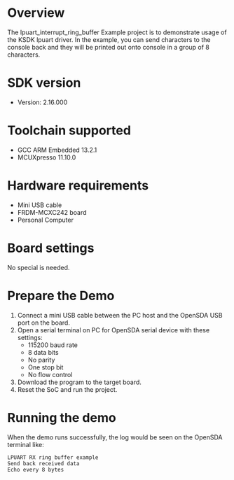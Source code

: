Overview
========
The lpuart_interrupt_ring_buffer Example project is to demonstrate usage of the KSDK lpuart driver.
In the example, you can send characters to the console back and they will be printed out onto console
 in a group of 8 characters.

SDK version
===========
- Version: 2.16.000

Toolchain supported
===================
- GCC ARM Embedded  13.2.1
- MCUXpresso  11.10.0

Hardware requirements
=====================
- Mini USB cable
- FRDM-MCXC242 board
- Personal Computer

Board settings
==============
No special is needed.

Prepare the Demo
================
1.  Connect a mini USB cable between the PC host and the OpenSDA USB port on the board.
2.  Open a serial terminal on PC for OpenSDA serial device with these settings:
    - 115200 baud rate
    - 8 data bits
    - No parity
    - One stop bit
    - No flow control
3.  Download the program to the target board.
4.  Reset the SoC and run the project.

Running the demo
================
When the demo runs successfully, the log would be seen on the OpenSDA terminal like:

~~~~~~~~~~~~~~~~~~~~~~~~~~~~~~~~
LPUART RX ring buffer example
Send back received data
Echo every 8 bytes
~~~~~~~~~~~~~~~~~~~~~~~~~~~~~~~~
